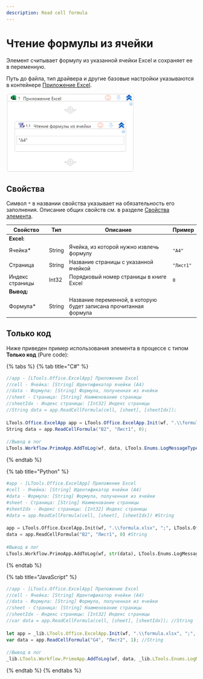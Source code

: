 ```yaml
---
description: Read cell formula
---
```


# Чтение формулы из ячейки

Элемент считывает формулу из указанной ячейки Excel и сохраняет ее в переменную. 

Путь до файла, тип драйвера и другие базовые настройки указываются в контейнере [Приложение Excel](https://docs.primo-rpa.ru/primo-rpa/g_elements/el_basic/els_excel/el_excel_app).

![](../../../resources/activities/basic/excel/wfreadcellformula-fixed.png)

## Свойства
Символ `*` в названии свойства указывает на обязательность его заполнения. Описание общих свойств см. в разделе [Свойства элемента](https://docs.primo-rpa.ru/primo-rpa/primo-studio/process/elements#svoistva-elementa).

| Свойство             | Тип                   | Описание                         | Пример  |
| -------------------- | --------------------- | -------------------------------- | ------- |
| **Excel:**  | |  |
| Ячейка\*             | String   | Ячейка, из которой нужно извлечь формулу      | `"A4"` |
| Страница             | String   | Название страницы с указанной ячейкой         | `"Лист1"` |
| Индекс страницы      | Int32    | Порядковый номер страницы в книге Excel       | `0` |
| **Вывод:**  | |  |
| Формула\*            | String   | Название переменной, в которую будет записана прочитанная формула | |

## Только код
Ниже приведен пример использования элемента в процессе с типом **Только код** (Pure code):
  
{% tabs %}
{% tab title="C#" %}
```csharp
//app - [LTools.Office.ExcelApp] Приложение Excel
//cell - Ячейка: [String] Идентификатор ячейки (A4)
//data - Формула: [String] Формула, полученная из ячейки
//sheet - Страница: [String] Наименование страницы
//sheetIdx - Индекс страницы: [Int32] Индекс страницы
//String data = app.ReadCellFormula(cell, [sheet], [sheetIdx]);
		
LTools.Office.ExcelApp app = LTools.Office.ExcelApp.Init(wf, ".\\formula.xlsx", ";", LTools.Office.Model.InteropTypes.DX);
String data = app.ReadCellFormula("B2", "Лист1", 0);

//Вывод в лог
LTools.Workflow.PrimoApp.AddToLog(wf, data, LTools.Enums.LogMessageType.Info);
```
{% endtab %}

{% tab title="Python" %}
```python
#app - [LTools.Office.ExcelApp] Приложение Excel
#cell - Ячейка: [String] Идентификатор ячейки (A4)
#data - Формула: [String] Формула, полученная из ячейки
#sheet - Страница: [String] Наименование страницы
#sheetIdx - Индекс страницы: [Int32] Индекс страницы
#data = app.ReadCellFormula(cell, [sheet], [sheetIdx]) #String
		
app = LTools.Office.ExcelApp.Init(wf, ".\\formula.xlsx", ";", LTools.Office.Model.InteropTypes.DX)
data = app.ReadCellFormula("B2", "Лист1", 0) #String

#Вывод в лог
LTools.Workflow.PrimoApp.AddToLog(wf, str(data), LTools.Enums.LogMessageType.Info)
```
{% endtab %}

{% tab title="JavaScript" %}
```javascript
//app - [LTools.Office.ExcelApp] Приложение Excel
//cell - Ячейка: [String] Идентификатор ячейки (A4)
//data - Формула: [String] Формула, полученная из ячейки
//sheet - Страница: [String] Наименование страницы
//sheetIdx - Индекс страницы: [Int32] Индекс страницы
//var data = app.ReadCellFormula(cell, [sheet], [sheetIdx]); //String
		
let app = _lib.LTools.Office.ExcelApp.Init(wf, ".\\formula.xlsx", ";", _lib.LTools.Office.Model.InteropTypes.DX);	
var data = app.ReadCellFormula("G4", "Лист2", 1); //String
				
//Вывод в лог
_lib.LTools.Workflow.PrimoApp.AddToLog(wf, data, _lib.LTools.Enums.LogMessageType.Info);
```
{% endtab %}
{% endtabs %}

